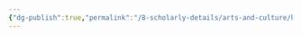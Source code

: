 ```yaml
---
{"dg-publish":true,"permalink":"/8-scholarly-details/arts-and-culture/history/the-ages/the-ages/","noteIcon":""}
---
```



